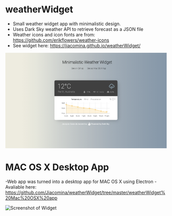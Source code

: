 # weatherWidget
 - Small weather widget app with minimalistic design.
 - Uses Dark Sky weather API to retrieve forecast as a JSON file
 - Weather icons and icon fonts are from: https://github.com/erikflowers/weather-icons
 - See widget here: https://jiacomina.github.io/weatherWidget/
 
 ![Screenshot of Widget](https://github.com/Jiacomina/weatherWidget/raw/master/Weather%20Widget%20screenshot.png)
 
 # MAC OS X Desktop App 
 -Web app was turned into a desktop app for MAC OS X using Electron 
 -Avaliable here: https://github.com/Jiacomina/weatherWidget/tree/master/weatherWidget%20Mac%20OSX%20app
 
 ![Screenshot of Widget](https://github.com/Jiacomina/weatherWidget/raw/master/Desktop%20App%20Screenshot.png)
 
